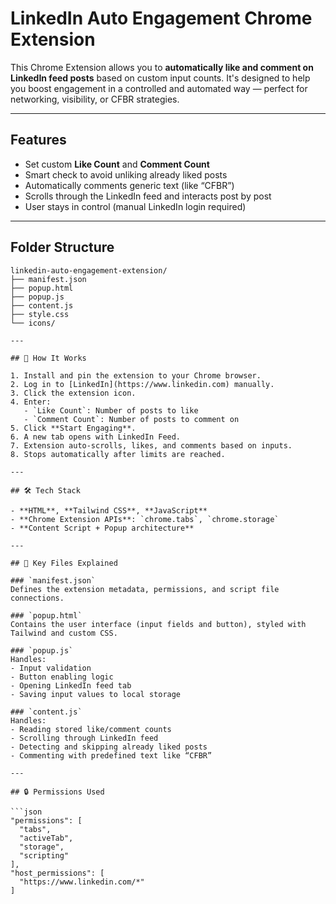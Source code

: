 # LinkedIn Auto Engagement Chrome Extension

This Chrome Extension allows you to **automatically like and comment on LinkedIn feed posts** based on custom input counts. It's designed to help you boost engagement in a controlled and automated way — perfect for networking, visibility, or CFBR strategies.

---

## Features

- Set custom **Like Count** and **Comment Count**
- Smart check to avoid unliking already liked posts
- Automatically comments generic text (like “CFBR”)
- Scrolls through the LinkedIn feed and interacts post by post
- User stays in control (manual LinkedIn login required)

---

## Folder Structure

```
linkedin-auto-engagement-extension/
├── manifest.json
├── popup.html
├── popup.js
├── content.js
├── style.css
└── icons/

---

## 🧪 How It Works

1. Install and pin the extension to your Chrome browser.
2. Log in to [LinkedIn](https://www.linkedin.com) manually.
3. Click the extension icon.
4. Enter:
   - `Like Count`: Number of posts to like
   - `Comment Count`: Number of posts to comment on
5. Click **Start Engaging**.
6. A new tab opens with LinkedIn Feed.
7. Extension auto-scrolls, likes, and comments based on inputs.
8. Stops automatically after limits are reached.

---

## 🛠️ Tech Stack

- **HTML**, **Tailwind CSS**, **JavaScript**
- **Chrome Extension APIs**: `chrome.tabs`, `chrome.storage`
- **Content Script + Popup architecture**

---

## 📂 Key Files Explained

### `manifest.json`
Defines the extension metadata, permissions, and script file connections.

### `popup.html`
Contains the user interface (input fields and button), styled with Tailwind and custom CSS.

### `popup.js`
Handles:
- Input validation
- Button enabling logic
- Opening LinkedIn feed tab
- Saving input values to local storage

### `content.js`
Handles:
- Reading stored like/comment counts
- Scrolling through LinkedIn feed
- Detecting and skipping already liked posts
- Commenting with predefined text like “CFBR”

---

## 🔒 Permissions Used

```json
"permissions": [
  "tabs",
  "activeTab",
  "storage",
  "scripting"
],
"host_permissions": [
  "https://www.linkedin.com/*"
]

